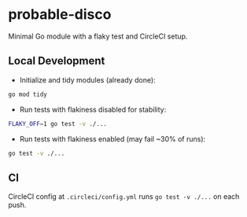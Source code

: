 # probable-disco

Minimal Go module with a flaky test and CircleCI setup.

## Local Development

- Initialize and tidy modules (already done):

```bash
go mod tidy
```

- Run tests with flakiness disabled for stability:

```bash
FLAKY_OFF=1 go test -v ./...
```

- Run tests with flakiness enabled (may fail ~30% of runs):

```bash
go test -v ./...
```

## CI

CircleCI config at `.circleci/config.yml` runs `go test -v ./...` on each push.
